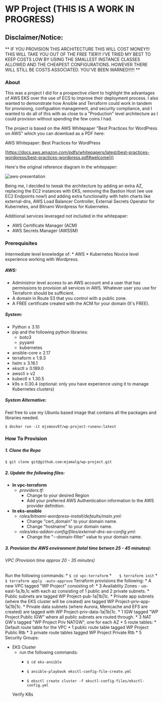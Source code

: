 # WP Project (THIS IS A WORK IN PROGRESS)

## Disclaimer/Notice:
** IF YOU PROVISION THIS ARCHITECTURE THIS WILL COST MONEY!!! THIS WILL TAKE YOU OUT OF THE FREE TIER!!! I'VE TRIED MY BEST TO KEEP COSTS LOW BY USING THE SMALLEST INSTANCE CLASSES ALLOWED AND THE CHEAPEST CONFIGURATIONS. HOWEVER THERE WILL STILL BE COSTS ASSOCIATED. YOU'VE BEEN WARNED!!!!! **

### About
This was a project I did for a prospective client to highlight the advantages of AWS EKS over the use of ECS to improve their deployment process. I also wanted to demonstrate how Ansible and Terraform could work in tandem for provisiong, configuation management, and security compliance, and I wanted to do all of this with as close to a "Production" level architecture as I could provision without spending the few coins I had.

The project is based on the AWS Whitepaper "Best Practices for WordPress on AWS" which you can download as a PDF here:

AWS Whitepaper: Best Practices for WordPress

[https://docs.aws.amazon.com/pdfs/whitepapers/latest/best-practices-wordpress/best-practices-wordpress.pdf#welcome]()

Here's the original reference diagram in the whitepaper:

![aws-presentation](https://github.com/user-attachments/assets/a4aac926-36ca-47a2-b578-1eb87f485214)


Being me, I decided to tweak the architecture by adding an extra AZ, replacing the EC2 instances with EKS, removing the Bastion Host (we use EC2 Endpoints now!) and adding extra functionality with helm charts like external-dns, AWS Load Balancer Controller, External Secrets Operator for Kubernetes, and Bitnami Wordpress for Kubernetes.

Additional services leveraged not included in the whitepaper:
* AWS Certificate Manager (ACM)
* AWS Secrets Manager (AWSSM)

### Prerequisites
Intermediate level knowledge of: 
    * AWS
    * Kubernetes
Novice level experience working with Wordpress.
    
##### **AWS:**
* Administror level access to an AWS account and a user that has permissions to provision all services in AWS. Whatever user you use for Terraform should be sufficient.
* A domain in Route 53 that you control with a public zone.
* A FREE certificate created with the ACM for your domain (It's FREE).

##### **System:**
* Python ≥ 3.10  
* pip and the following python libraries:
    * boto3
    * pyyaml
    * kubernetes
* ansible-core ≥  2.17
* terraform ≥ 1.9.3
* helm ≥ 3.16.1
* eksctl ≥ 0.189.0
* awscli ≥ v2
* kubectl ≥ 1.30.5
* k9s  ≥ 0.30.4 (optional: only you have experience using it to manage Kubernetes clusters)

##### **System Alternative:**
Feel free to use my Ubuntu based image that contains all the packages and libraries needed. 
```
$ docker run -it mjsmoov97/wp-project-runenv:latest 
```
### How To Provision 
##### 1. Clone the Repo
```
$ git clone git@github.com:mjamalg/wp-project.git
```
##### 2.  Update the following files:
- **In vpc-terraform**
    - _providers.tf:_
        - Change to your desired Region  
        - Add your preferred AWS Authentication information to the AWS provider definition.
- **In eks-ansible**
    - _roles/bitnami-wordpress-install/defaults/main.yml:_
        - Change "cert_domain" to your domain name.
        - Change "hostname" to your domain name.
    - _roles/eks-addon-config/files/external-dns-sa-config.yml:_
        - Change the "--domain-filter" value to your domain name.
  
##### 3. Provision the AWS environment (total time betwen 25 - 45 minutes):
###### VPC (Provision time approx 20 - 35 minutes)
Run the following commands:
    * ```
$ cd vpc-terraform
    ```
    * ```	
$ terraform init
	```
    * ``` 
$ terraform apply -auto-approve
    	 ```
Terraform provisions the following:
    * A new VPC tagged "WP Project" consisting of:
    	* 3 Availablity Zones - us-east-1a,1b,1c with each az consisting of 1 public and 2 private subnets.
    		* Public subnets are tagged WP Project-pub-1a|1b|1c.
    		* Private app subnets (where the EKS cluster will be created) are tagged WP Project-priv-app-1a|1b|1c.
    		* Private data subnets (where Aurora, Memcache and EFS are created) are tagged with WP Project-priv-data-1a|1b|1c.
    * 1 IGW tagged "WP Project Public IGW" where all public subnets are routed through.
    * 3 NAT GW's tagged "WP Project Priv NATGW", one for each AZ
    * 5 route tables:
    	* Default route table for the VPC
    	* 1 public route table tagged WP Project Public Rtb
    	* 3 private route tables tagged WP Project Private Rtb
    *  5 Security Groups:  
- EKS Cluster
    * run the following commands:
        * ```
          $ cd eks-ansible 
            ```
        * ```
          $ ansible-playbook eksctl-config-file-create.yml
          ```
        * ```
          $ eksctl create cluster -f eksctl-config-files/eksctl-config.yml
            ```
    Verify K8s









